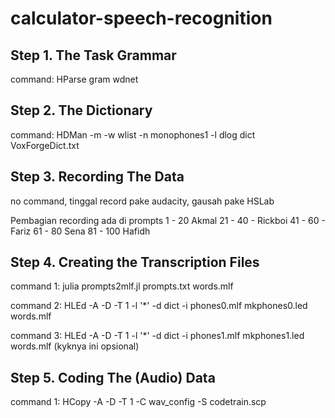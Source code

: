 # calculator-speech-recognition

## Step 1. The Task Grammar

command: HParse gram wdnet

## Step 2. The Dictionary

command: HDMan -m -w wlist -n monophones1 -l dlog dict VoxForgeDict.txt

## Step 3. Recording The Data

no command, tinggal record pake audacity, gausah pake HSLab

Pembagian recording ada di prompts
1 - 20 Akmal
21 - 40 - Rickboi
41 - 60 - Fariz
61 - 80 Sena
81 - 100 Hafidh

## Step 4. Creating the Transcription Files

command 1: julia prompts2mlf.jl prompts.txt words.mlf

command 2: HLEd -A -D -T 1 -l '*' -d dict -i phones0.mlf mkphones0.led words.mlf

command 3: HLEd -A -D -T 1 -l '*' -d dict -i phones1.mlf mkphones1.led words.mlf (kyknya ini opsional)

## Step 5. Coding The (Audio) Data

command 1: HCopy -A -D -T 1 -C wav_config -S codetrain.scp

